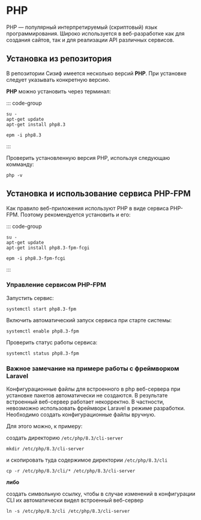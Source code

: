 # PHP

PHP — популярный интерпретируемый (скриптовый) язык программирования. Широко используется в веб-разработке как для создания сайтов, так и для реализации API различных сервисов.

## Установка из репозитория

В репозитории Сизиф имеется несколько версий **PHP**. При установке следует указывать конкретную версию.

**PHP** можно установить через терминал:

::: code-group

```shell[apt-get]
su -
apt-get update
apt-get install php8.3
```
```shell[epm]
epm -i php8.3
```
:::

Проверить установленную версия PHP, используя следующаю комманду:

```shell
php -v
```

## Установка и использование сервиса PHP-FPM

Как правило веб-приложения используют PHP в виде сервиса PHP-FPM. Поэтому рекомендуется установить и его:

::: code-group

```shell[apt-get]
su -
apt-get update
apt-get install php8.3-fpm-fcgi
```
```shell[epm]
epm -i php8.3-fpm-fcgi
```
:::

### Управление сервисом PHP-FPM

Запустить сервис:

```shell
systemctl start php8.3-fpm
```

Включить автоматический запуск сервиса при старте системы:

```shell
systemctl enable php8.3-fpm
```

Проверить статус работы сервиса:

```shell
systemctl status php8.3-fpm
```

### Важное замечание на примере работы с фреймворком Laravel

Конфигурационные файлы для встроенного в php веб-сервера при установке пакетов автоматически не создаются. В результате встроенный веб-сервер работает некорректно. В частности, невозможно использовать фреймворк Laravel в режиме разработки. Необходимо создать конфигурационные файлы вручную.

Для этого можно, к примеру:

создать директорию `/etc/php/8.3/cli-server`

```shell
mkdir /etc/php/8.3/cli-server
```

и скопировать туда содержимое директории `/etc/php/8.3/cli`

```shell
cp -r /etc/php/8.3/cli/* /etc/php/8.3/cli-server
```

**либо**

создать символьную ссылку, чтобы в случае изменений в конфигурации CLI их автоматически видел встроенный веб-сервер

```shell
ln -s /etc/php/8.3/cli /etc/php/8.3/cli-server
```



